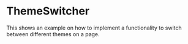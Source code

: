# ThemeSwitcher
This shows an example on how to implement a functionality to switch between different themes on a page.
